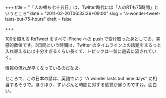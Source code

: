 +++
title = "「人の噂も七十五日」は、Twitter時代には「人のRTも75時間」というところ"
date = "2011-02-20T06:33:36+09:00"
slug = "a-wonder-tweet-lasts-but-75-hours"
draft = false

+++

<p>100を超える ReTweet をすべて iPhone への push で受け取った身としての、実感的数値です。3日間という時間は、Twitter のタイムライン上の話題をまるっと入れ替えるには十分すぎるくらい長くて、トピックは一気に過去に流されていく。</p>
<p>情報の流れが早くなっているのだなあ。</p>
<p>ところで、この日本の諺は、英語でいう &#8220;A wonder lasts but nine days&#8221; に相当するそうで。ほうほう、ずいぶんと時間に対する感覚が違うのですね。面白い。</p>
<p><a href="http://twitter.com/june29/status/38101752687505408" title=""><br />
  <img src="http://img.skitch.com/20110219-keaygi426q82hwitsfk8ntiq38.png" alt="" /><br />
</a></p>
<p><a href="http://twitter.com/june29/status/38102256566013952" title=""><br />
  <img src="http://img.skitch.com/20110219-nftje8t6k8g2739nmg1awnac6r.png" alt="" /><br />
</a></p>
